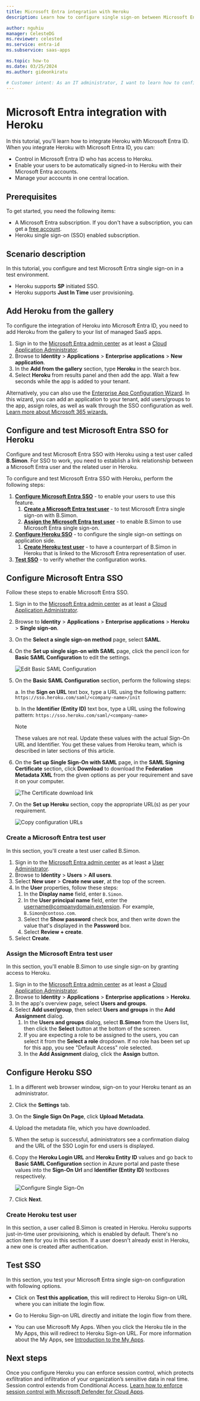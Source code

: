 ```yaml
---
title: Microsoft Entra integration with Heroku
description: Learn how to configure single sign-on between Microsoft Entra ID and Heroku.

author: nguhiu
manager: CelesteDG
ms.reviewer: celested
ms.service: entra-id
ms.subservice: saas-apps

ms.topic: how-to
ms.date: 03/25/2024
ms.author: gideonkiratu

# Customer intent: As an IT administrator, I want to learn how to configure single sign-on between Microsoft Entra ID and Heroku so that I can control who has access to Heroku, enable automatic sign-in with Microsoft Entra accounts, and manage my accounts in one central location.
---
```

# Microsoft Entra integration with Heroku

In this tutorial, you'll learn how to integrate Heroku with Microsoft Entra ID. When you integrate Heroku with Microsoft Entra ID, you can:

* Control in Microsoft Entra ID who has access to Heroku.
* Enable your users to be automatically signed-in to Heroku with their Microsoft Entra accounts.
* Manage your accounts in one central location.

## Prerequisites

To get started, you need the following items:

* A Microsoft Entra subscription. If you don't have a subscription, you can get a [free account](https://azure.microsoft.com/free/).
* Heroku single sign-on (SSO) enabled subscription.

## Scenario description

In this tutorial, you configure and test Microsoft Entra single sign-on in a test environment.

* Heroku supports **SP** initiated SSO.
* Heroku supports **Just In Time** user provisioning.

## Add Heroku from the gallery

To configure the integration of Heroku into Microsoft Entra ID, you need to add Heroku from the gallery to your list of managed SaaS apps.

1. Sign in to the [Microsoft Entra admin center](https://entra.microsoft.com) as at least a [Cloud Application Administrator](~/identity/role-based-access-control/permissions-reference.md#cloud-application-administrator).
1. Browse to **Identity** > **Applications** > **Enterprise applications** > **New application**.
1. In the **Add from the gallery** section, type **Heroku** in the search box.
1. Select **Heroku** from results panel and then add the app. Wait a few seconds while the app is added to your tenant.

 Alternatively, you can also use the [Enterprise App Configuration Wizard](https://portal.office.com/AdminPortal/home?Q=Docs#/azureadappintegration). In this wizard, you can add an application to your tenant, add users/groups to the app, assign roles, as well as walk through the SSO configuration as well. [Learn more about Microsoft 365 wizards.](/microsoft-365/admin/misc/azure-ad-setup-guides)

<a name='configure-and-test-azure-ad-sso-for-heroku'></a>

## Configure and test Microsoft Entra SSO for Heroku

Configure and test Microsoft Entra SSO with Heroku using a test user called **B.Simon**. For SSO to work, you need to establish a link relationship between a Microsoft Entra user and the related user in Heroku.

To configure and test Microsoft Entra SSO with Heroku, perform the following steps:

1. **[Configure Microsoft Entra SSO](#configure-azure-ad-sso)** - to enable your users to use this feature.
    1. **[Create a Microsoft Entra test user](#create-an-azure-ad-test-user)** - to test Microsoft Entra single sign-on with B.Simon.
    1. **[Assign the Microsoft Entra test user](#assign-the-azure-ad-test-user)** - to enable B.Simon to use Microsoft Entra single sign-on.
1. **[Configure Heroku SSO](#configure-heroku-sso)** - to configure the single sign-on settings on application side.
    1. **[Create Heroku test user](#create-heroku-test-user)** - to have a counterpart of B.Simon in Heroku that is linked to the Microsoft Entra representation of user.
1. **[Test SSO](#test-sso)** - to verify whether the configuration works.

<a name='configure-azure-ad-sso'></a>

## Configure Microsoft Entra SSO

Follow these steps to enable Microsoft Entra SSO.

1. Sign in to the [Microsoft Entra admin center](https://entra.microsoft.com) as at least a [Cloud Application Administrator](~/identity/role-based-access-control/permissions-reference.md#cloud-application-administrator).
1. Browse to **Identity** > **Applications** > **Enterprise applications** > **Heroku** > **Single sign-on**.
1. On the **Select a single sign-on method** page, select **SAML**.
1. On the **Set up single sign-on with SAML** page, click the pencil icon for **Basic SAML Configuration** to edit the settings.

   ![Edit Basic SAML Configuration](common/edit-urls.png)

1. On the **Basic SAML Configuration** section, perform the following steps:

	a. In the **Sign on URL** text box, type a URL using the following pattern:
    `https://sso.heroku.com/saml/<company-name>/init`

    b. In the **Identifier (Entity ID)** text box, type a URL using the following pattern:
    `https://sso.heroku.com/saml/<company-name>`

	> [!NOTE]
	> These values are not real. Update these values with the actual Sign-On URL and Identifier. You get these values from Heroku team, which is described in later sections of this article.

1. On the **Set up Single Sign-On with SAML** page, in the **SAML Signing Certificate** section, click **Download** to download the **Federation Metadata XML** from the given options as per your requirement and save it on your computer.

	![The Certificate download link](common/metadataxml.png)

6. On the **Set up Heroku** section, copy the appropriate URL(s) as per your requirement.

	![Copy configuration URLs](common/copy-configuration-urls.png)

<a name='create-an-azure-ad-test-user'></a>

### Create a Microsoft Entra test user

In this section, you'll create a test user called B.Simon.

1. Sign in to the [Microsoft Entra admin center](https://entra.microsoft.com) as at least a [User Administrator](~/identity/role-based-access-control/permissions-reference.md#user-administrator).
1. Browse to **Identity** > **Users** > **All users**.
1. Select **New user** > **Create new user**, at the top of the screen.
1. In the **User** properties, follow these steps:
   1. In the **Display name** field, enter `B.Simon`.  
   1. In the **User principal name** field, enter the username@companydomain.extension. For example, `B.Simon@contoso.com`.
   1. Select the **Show password** check box, and then write down the value that's displayed in the **Password** box.
   1. Select **Review + create**.
1. Select **Create**.

<a name='assign-the-azure-ad-test-user'></a>

### Assign the Microsoft Entra test user

In this section, you'll enable B.Simon to use single sign-on by granting access to Heroku.

1. Sign in to the [Microsoft Entra admin center](https://entra.microsoft.com) as at least a [Cloud Application Administrator](~/identity/role-based-access-control/permissions-reference.md#cloud-application-administrator).
1. Browse to **Identity** > **Applications** > **Enterprise applications** > **Heroku**.
1. In the app's overview page, select **Users and groups**.
1. Select **Add user/group**, then select **Users and groups** in the **Add Assignment** dialog.
   1. In the **Users and groups** dialog, select **B.Simon** from the Users list, then click the **Select** button at the bottom of the screen.
   1. If you are expecting a role to be assigned to the users, you can select it from the **Select a role** dropdown. If no role has been set up for this app, you see "Default Access" role selected.
   1. In the **Add Assignment** dialog, click the **Assign** button.

## Configure Heroku SSO

1. In a different web browser window, sign-on to your Heroku tenant as an administrator.

2. Click the **Settings** tab.

3. On the **Single Sign On Page**, click **Upload Metadata**.

4. Upload the metadata file, which you have downloaded.

5. When the setup is successful, administrators see a confirmation dialog and the URL of the SSO Login for end users is displayed.

6. Copy the **Heroku Login URL** and **Heroku Entity ID** values and go back to **Basic SAML Configuration** section in Azure portal and paste these values into the **Sign-On Url** and **Identifier (Entity ID)** textboxes respectively.

	![Configure Single Sign-On](./media/heroku-tutorial/single-sign-on.png)

7. Click **Next**.

### Create Heroku test user

In this section, a user called B.Simon is created in Heroku. Heroku supports just-in-time user provisioning, which is enabled by default. There's no action item for you in this section. If a user doesn't already exist in Heroku, a new one is created after authentication.

## Test SSO

In this section, you test your Microsoft Entra single sign-on configuration with following options. 

* Click on **Test this application**, this will redirect to Heroku Sign-on URL where you can initiate the login flow. 

* Go to Heroku Sign-on URL directly and initiate the login flow from there.

* You can use Microsoft My Apps. When you click the Heroku tile in the My Apps, this will redirect to Heroku Sign-on URL. For more information about the My Apps, see [Introduction to the My Apps](https://support.microsoft.com/account-billing/sign-in-and-start-apps-from-the-my-apps-portal-2f3b1bae-0e5a-4a86-a33e-876fbd2a4510).

## Next steps

Once you configure Heroku you can enforce session control, which protects exfiltration and infiltration of your organization’s sensitive data in real time. Session control extends from Conditional Access. [Learn how to enforce session control with Microsoft Defender for Cloud Apps](/cloud-app-security/proxy-deployment-any-app).
